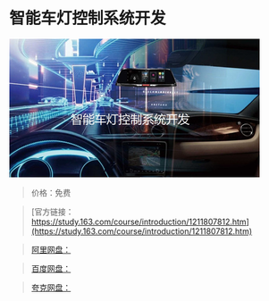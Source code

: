 # 智能车灯控制系统开发

![img](../../../assets/study163/free/71e3ec539e94450da38ddfbb3e0c93dd.jpg)

> 价格：免费

> [官方链接：https://study.163.com/course/introduction/1211807812.htm](https://study.163.com/course/introduction/1211807812.htm)

> [阿里网盘：]()

> [百度网盘：]()

> [夸克网盘：]()
